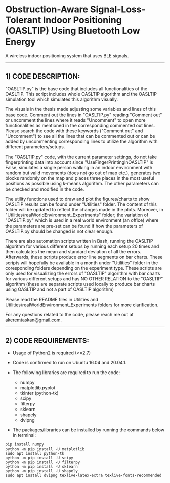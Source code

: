 # Obstruction-Aware Signal-Loss-Tolerant Indoor Positioning (OASLTIP) Using Bluetooth Low Energy 
A wireless indoor positioning system that uses BLE signals.

**********************
## 1) CODE DESCRIPTION:

"OASLTIP.py" is the base code that includes all functionalities of the OASLTIP. This script includes whole OASLTIP algorithm and the OASLTIP simulation tool which simulates this algorithm visually. 

The visuals in the thesis made adjusting some variables and lines of this base code.
Comment out the lines in "OASLTIP.py" reading "Comment out" or uncomment the lines where it reads "Uncomment" to open more functionalities as mentioned in the corresponding commented out lines. Please search the code with these keywords ("Comment out" and "Uncomment") to see all the lines that can be commented out or can be added by uncommenting corresponding lines to utilize the algorithm with different parameters/setups.

The "OASLTIP.py" code, with the current parameter settings, do not take fingerprinting data into account since "UseFingerPrintingInOASLTIP" is False, simulates a single person walking in an indoor environment with random but valid movements (does not go out of map etc.), generates two blocks randomly on the map and places three places in the most useful positions as possible using k-means algorithm. The other parameters can be checked and modified in the code.

The utility functions used to draw and plot the figures/charts to show OASLTIP results can be found under "Utilities" folder. The content of this folder will be updated to reflect the changes made in the plots.
Moreover, in "Utilities/realWorldEnvironment_Experiments" folder; the variation of "OASLTIP.py" which is used in a real world environment (an office) where the parameters are pre-set can be found if how the parameters of OASLTIP.py should be changed is not clear enough.

There are also automation scripts written in Bash, running the OASLTIP algorithm for various different setups by running each setup 20 times and then calculates the mean and standard deviation of all the errors. Afterwards, these scripts produce error line segments on bar charts. These scripts will hopefully be available in a month under "Utilities" folder in the coresponding folders depending on the experiment type. These scripts are only used for visualizing the errors of "OASLTIP" algorithm with bar charts for various different setups and has NO OTHER RELATION to the "OASLTIP" algorithm (these are separate scripts used locally to produce bar charts using OASLTIP and not a part of OASLTIP algorithm)

Please read the README files in Utilities and Utilities/realWorldEnvironment_Experiments folders for more clarification.

For any questions related to the code, please reach me out at akeremtaskan@gmail.com.

**********************
## 2) CODE REQUIREMENTS:

- Usage of Python2 is required (>=2.7)  
- Code is confirmed to run on Ubuntu 16.04 and 20.04.1.  
- The following libraries are required to run the code:   
  - numpy  
  - matplotlib.pyplot  
  - tkinter (python-tk)  
  - scipy  
  - filterpy  
  - sklearn  
  - shapely  
  - dvipng  

- The packages/libraries can be installed by running the commands below in terminal:  
```
pip install numpy  
python -m pip install -U matplotlib  
sudo apt install python-tk  
python -m pip install -U scipy  
python -m pip install -U filterpy  
python -m pip install -U sklearn  
python -m pip install -U shapely  
sudo apt install dvipng texlive-latex-extra texlive-fonts-recommended  
```

